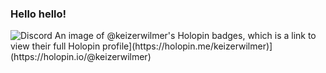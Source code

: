 ### Hello hello!

<img src="https://discord.c99.nl/widget/theme-1/688071575487905798.png" alt="Discord">
An image of @keizerwilmer's Holopin badges, which is a link to view their full Holopin profile](https://holopin.me/keizerwilmer)](https://holopin.io/@keizerwilmer)
